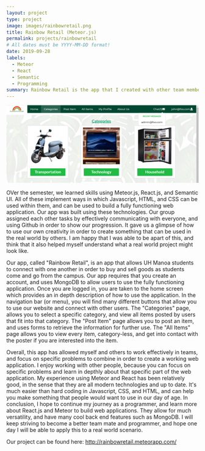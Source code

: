 ```yaml
---
layout: project
type: project
image: images/rainbowretail.png
title: Rainbow Retail (Meteor.js)
permalink: projects/rainbowretail
# All dates must be YYYY-MM-DD format!
date: 2019-09-28
labels:
  - Meteor
  - React
  - Semantic
  - Programming
summary: Rainbow Retail is the app that I created with other team members for our final ICS 314 Project.
---
```


<img class="ui medium right floated rounded image" src="/images/rainbowretail.png">

OVer the semester, we learned skills using Meteor.js, React.js, and Semantic UI. All of these implement ways in which Javascript, HTML, and CSS can be used within them, and can be used to build a fully functioning web application. Our app was built using these technologies. Our group assigned each other tasks by effectively communicating with everyone, and using Github in order to show our progression. It gave us a glimpse of how to use our own creativity in order to create something that can be used in the real world by others. I am happy that I was able to be apart of this, and think that it also helped myself understand what a real world project might look like.

Our app, called "Rainbow Retail", is an app that allows UH Manoa students to connect with one another in order to buy and sell goods as students come and go from the campus. Our app requires that you create an account, and uses MongoDB to allow users to use the fully functioning application. Once you are logged in, you are taken to the home screen which provides an in depth description of how to use the application. In the navigation bar (or menu), you will find many different buttons that allow you to use our website and connect with other users. The "Categories" page, allows you to select a specific category, and view all items posted by users that fit into that category. The "Post Item" page allows you to post an item, and uses forms to retrieve the information for further use. The "All Items" page allows you to view every item, category-less, and get into contact with the poster if you are interested into the item. 

Overall, this app has allowed myself and others to work effectively in teams, and focus on specific problems to combine in order to create a working web application. I enjoy working with other people, because you can focus on specific problems and learn in depthly about that specific part of the web application. My experience using Meteor and React has been relatively good, in the sense that they are all modern technologies and up to date. It's much easier than hard coding in Javascript, CSS, and HTML, and can help you make something that people would want to use in our day of age. In conclusion, I hope to continue my journey as a programmer, and learn more about React.js and Meteor to build web applications. They allow for much versatility, and have many cool back end features such as MongoDB. I will keep striving to become a better team mate and programmer, and hope one day I will be able to apply this to a real world scenario. 

Our project can be found here: http://rainbowretail.meteorapp.com/
